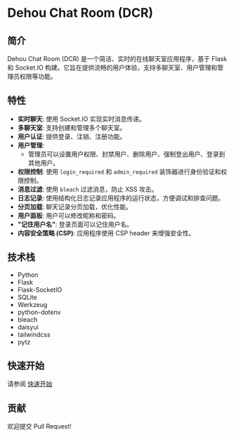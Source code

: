 # Dehou Chat Room (DCR)

## 简介

Dehou Chat Room (DCR) 是一个简洁、实时的在线聊天室应用程序，基于 Flask 和 Socket.IO 构建。它旨在提供流畅的用户体验，支持多聊天室、用户管理和管理员权限等功能。

## 特性

* **实时聊天**: 使用 Socket.IO 实现实时消息传递。
* **多聊天室**: 支持创建和管理多个聊天室。
* **用户认证**: 提供登录、注销、注册功能。
* **用户管理**:
    * 管理员可以设置用户权限、封禁用户、删除用户、强制登出用户、登录到其他用户。
* **权限控制**: 使用 `login_required` 和 `admin_required` 装饰器进行身份验证和权限控制。
* **消息过滤**: 使用 `bleach` 过滤消息，防止 XSS 攻击。
* **日志记录**: 使用结构化日志记录应用程序的运行状态，方便调试和排查问题。
* **分页加载**: 聊天记录分页加载，优化性能。
* **用户面板**: 用户可以修改昵称和密码。
* **"记住用户名"**: 登录页面可以记住用户名。
* **内容安全策略 (CSP)**: 应用程序使用 CSP header 来增强安全性。

## 技术栈

* Python
* Flask
* Flask-SocketIO
* SQLite
* Werkzeug
* python-dotenv
* bleach
* daisyui
* tailwindcss
* pytz

## 快速开始

请参阅 [快速开始](https://github.com/Dehou23333-awa/DCR/wiki/Get%E2%80%90Started)

## 贡献

欢迎提交 Pull Request!
